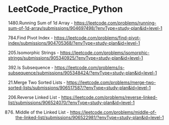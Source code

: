 # LeetCode_Practice_Python

1480.Running Sum of 1d Array - https://leetcode.com/problems/running-sum-of-1d-array/submissions/904697498/?envType=study-plan&id=level-1

784.Find Pivot Index - https://leetcode.com/problems/find-pivot-index/submissions/904705368/?envType=study-plan&id=level-1

205.Isomorphic Strings - https://leetcode.com/problems/isomorphic-strings/submissions/905340925/?envType=study-plan&id=level-1

392.Is Subsequence - https://leetcode.com/problems/is-subsequence/submissions/905348424/?envType=study-plan&id=level-1

21.Merge Two Sorted Lists - https://leetcode.com/problems/merge-two-sorted-lists/submissions/906517587/?envType=study-plan&id=level-1

206.Reverse Linked List - https://leetcode.com/problems/reverse-linked-list/submissions/906524070/?envType=study-plan&id=level-1

876. Middle of the Linked List - https://leetcode.com/problems/middle-of-the-linked-list/submissions/906522981/?envType=study-plan&id=level-1


